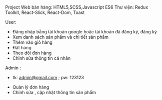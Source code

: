 Project Web bán hàng: 
HTML5,SCSS,Javascript ES6
Thư viện: Redux Toolkit, React-Slick, React-Dom, Toast

User: 
- Đăng nhập bằng tài khoản google hoặc tài khoản đã đăng ký, đăng ký
- Xem danh sách sản phẩm và chi tiết sản phẩm
- Thêm vào giỏ hàng
- Đặt hàng
- Theo dõi đơn hàng
- Chỉnh sửa thông tin cá nhân

Admin : 
* tk: admin@gmail.com ; pw: 123123
- Quản lý đơn hàng
- Chỉnh sửa , cập nhật thông tin sản phẩm

